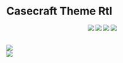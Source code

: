 # Casecraft Theme Rtl

<div align="center">
<img src="https://img.shields.io/badge/rtl-theme.com-eeff41">
<img src="https://img.shields.io/badge/Landing_Page-f50057">
<img src="https://img.shields.io/badge/Free_Theme-00e676">
<a href="https://t.me/mehdirabani"><img src="https://img.shields.io/badge/Developer_mehdirabani-651fff">
</div>
<br>
<br>
<a target="_blank"  href="https://mehdirabani.github.io/Casecraft/"><img src="https://img.shields.io/badge/Visit-Live%20Demo%20Project-00796b"></a>

<br>

<img src="https://biaupload.com/do.php?imgf=org-a99aafc150e11.jpeg">
